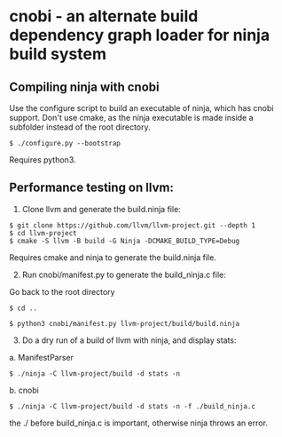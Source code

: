 # cnobi - an alternate build dependency graph loader for ninja build system

## Compiling ninja with cnobi
Use the configure script to build an executable of ninja, which has cnobi support. Don't use cmake, as the ninja executable is made inside a subfolder instead of the root directory.

```
$ ./configure.py --bootstrap
```

Requires python3.

## Performance testing on llvm:

1. Clone llvm and generate the build.ninja file:

```
$ git clone https://github.com/llvm/llvm-project.git --depth 1
$ cd llvm-project
$ cmake -S llvm -B build -G Ninja -DCMAKE_BUILD_TYPE=Debug
```
Requires cmake and ninja to generate the build.ninja file.

2. Run cnobi/manifest.py to generate the build_ninja.c file:

Go back to the root directory
```
$ cd .. 
```

```
$ python3 cnobi/manifest.py llvm-project/build/build.ninja
```

3. Do a dry run of a build of llvm with ninja, and display stats:

a. ManifestParser
```
$ ./ninja -C llvm-project/build -d stats -n
```

b. cnobi
```
$ ./ninja -C llvm-project/build -d stats -n -f ./build_ninja.c
```
the ./ before build_ninja.c is important, otherwise ninja throws an error.


